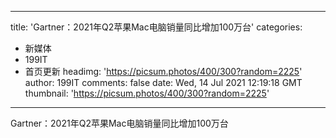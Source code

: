 
---
title: 'Gartner：2021年Q2苹果Mac电脑销量同比增加100万台'
categories: 
 - 新媒体
 - 199IT
 - 首页更新
headimg: 'https://picsum.photos/400/300?random=2225'
author: 199IT
comments: false
date: Wed, 14 Jul 2021 12:19:18 GMT
thumbnail: 'https://picsum.photos/400/300?random=2225'
---

<div>   
Gartner：2021年Q2苹果Mac电脑销量同比增加100万台  
</div>
            